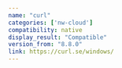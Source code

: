 ```yaml
---
name: "curl"
categories: ['nw-cloud']
compatibility: native
display_result: "Compatible"
version_from: "8.8.0"
link: https://curl.se/windows/
---
```

